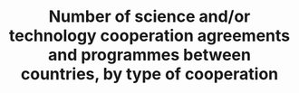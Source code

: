 ---
data_non_statistical: true
goal_meta_link: http://unstats.un.org/sdgs/files/metadata-compilation/Metadata-Goal-17.pdf
goal_meta_link_page: 12
graph: null
graph_status_notes: Policy Judgement
graph_title: Number of science and/or technology cooperation agreements and programmes
  between countries, by type of cooperation
graph_type: null
graph_type_description: null
has_metadata: false
indicator: 17.6.1
indicator_name: Number of science and/or technology cooperation agreements and programmes
  between countries, by type of cooperation
indicator_variable: null
layout: indicator
permalink: /17-6-1/
published: true
reporting_status: notstarted
sdg_goal: 17
source_notes: null
source_title: null
target: Enhance North-South, South-South and triangular regional and international
  cooperation on and access to science, technology and innovation and enhance knowledge
  sharing on mutually agreed terms, including through improved coordination among
  existing mechanisms, in particular at the United Nations level, and through a global
  technology facilitation mechanism.
target_id: '17.6'
title: Number of science and/or technology cooperation agreements and programmes between
  countries, by type of cooperation
un_custodial_agency: UNESCO-UIS
un_designated_tier: '3'
variable_description: null
variable_notes: null
---
